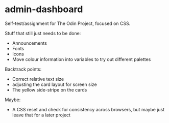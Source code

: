 # admin-dashboard
Self-test/assignment for The Odin Project, focused on CSS.

Stuff that still just needs to be done:
- Announcements
- Fonts
- Icons
- Move colour information into variables to try out different palettes

Backtrack points:
- Correct relative text size
- adjusting the card layout for screen size
- The yellow side-stripe on the cards

Maybe:
- A CSS reset and check for consistency across browsers, but maybe just leave that for a later project